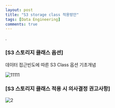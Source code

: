 ```yaml
---
layout: post
title: "S3 storage class 적용방안"
tags: [Data Engineering]
comments: true
---
```


.

### [S3 스토리지 클래스 옵션]

데이터 접근빈도에 따른 S3 Class 옵션 기초개념

![11111](https://user-images.githubusercontent.com/41605276/79067527-e8587180-7cfa-11ea-95ca-a14eda74b9ff.png)

### [S3 스토리지 클래스 적용 시 의사결정 권고사항]

![2](https://user-images.githubusercontent.com/41605276/82114981-ffc3c800-979a-11ea-9695-30502fe4b581.png)
